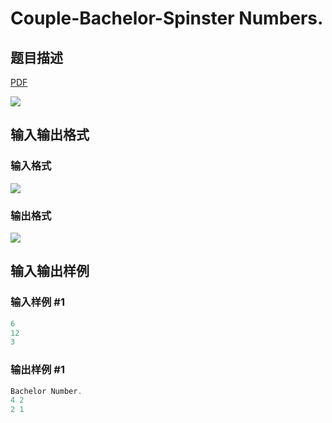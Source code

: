 # Couple-Bachelor-Spinster Numbers.

## 题目描述

[problemUrl]: https://uva.onlinejudge.org/index.php?option=com_onlinejudge&Itemid=8&category=13&page=show_problem&problem=1115

[PDF](https://uva.onlinejudge.org/external/101/p10174.pdf)

![](https://cdn.luogu.com.cn/upload/vjudge_pic/UVA10174/08948565b01c287b19b0d80d9c28117bfcd71b8a.png)

## 输入输出格式

### 输入格式

![](https://cdn.luogu.com.cn/upload/vjudge_pic/UVA10174/457b088ad2d00bcd0a647fe8c774eaba2b051627.png)

### 输出格式

![](https://cdn.luogu.com.cn/upload/vjudge_pic/UVA10174/d90150aac168304114d11b0048e83394e57e9dbd.png)

## 输入输出样例

### 输入样例 #1

```cpp
6
12
3
```


### 输出样例 #1

```cpp
Bachelor Number.
4 2
2 1
```


